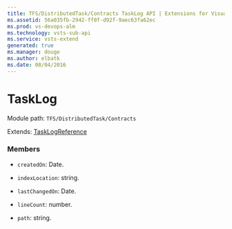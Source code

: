 ```yaml
---
title: TFS/DistributedTask/Contracts TaskLog API | Extensions for Visual Studio Team Services
ms.assetid: 56a035fb-2942-ff0f-d92f-9aec63fa62ec
ms.prod: vs-devops-alm
ms.technology: vsts-sub-api
ms.service: vsts-extend
generated: true
ms.manager: douge
ms.author: elbatk
ms.date: 08/04/2016
---
```


# TaskLog

Module path: `TFS/DistributedTask/Contracts`

Extends: [TaskLogReference](../../../TFS/DistributedTask/Contracts/TaskLogReference.md)

### Members

* `createdOn`: Date. 

* `indexLocation`: string. 

* `lastChangedOn`: Date. 

* `lineCount`: number. 

* `path`: string. 

